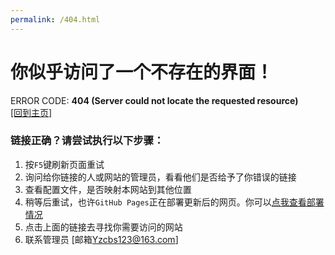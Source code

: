 ```yaml
---
permalink: /404.html
---
```


# 你似乎访问了一个不存在的界面！

ERROR CODE: **404 (Server could not locate the requested resource)**<br>
[[回到主页]](https://duckduckstudio.github.io/yazicbs.github.io/zh_cn/)

### 链接正确？请尝试执行以下步骤：
1. 按`F5`键刷新页面重试
2. 询问给你链接的人或网站的管理员，看看他们是否给予了你错误的链接
3. 查看配置文件，是否映射本网站到其他位置
4. 稍等后重试，也许`GitHub Pages`正在部署更新后的网页。你可以[点我查看部署情况](https://github.com/DuckDuckStudio/yazicbs.github.io/actions)
5. 点击上面的链接去寻找你需要访问的网站
6. 联系管理员 [邮箱<Yzcbs123@163.com>]